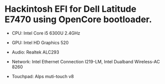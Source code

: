 # Hackintosh EFI for Dell Latitude E7470 using OpenCore bootloader.

* CPU: Intel Core i5 6300U 2.4GHz

* GPU: Intel HD Graphics 520

* Audio: Realtek ALC293

* Network: Intel Ethernet Connection I219-LM, Intel Dualband Wireless-AC 8260

* Touchpad: Alps muti-touch v8
